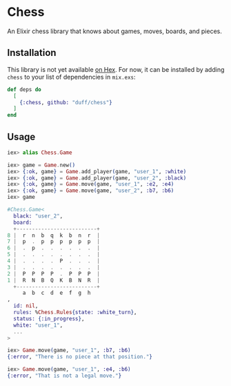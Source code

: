 # Chess

An Elixir chess library that knows about games, moves, boards, and pieces.

## Installation

This library is not yet available [on Hex](https://hex.pm). For now, it can be installed
by adding `chess` to your list of dependencies in `mix.exs`:

```elixir
def deps do
  [
    {:chess, github: "duff/chess"}
  ]
end
```

## Usage

```elixir
iex> alias Chess.Game

iex> game = Game.new()
iex> {:ok, game} = Game.add_player(game, "user_1", :white)
iex> {:ok, game} = Game.add_player(game, "user_2", :black)
iex> {:ok, game} = Game.move(game, "user_1", :e2, :e4)
iex> {:ok, game} = Game.move(game, "user_2", :b7, :b6)
iex> game

#Chess.Game<
  black: "user_2",
  board:
  +--------------------------+
8 |  r  n  b  q  k  b  n  r  |
7 |  p  .  p  p  p  p  p  p  |
6 |  .  p  .  .  .  .  .  .  |
5 |  .  .  .  .  .  .  .  .  |
4 |  .  .  .  .  P  .  .  .  |
3 |  .  .  .  .  .  .  .  .  |
2 |  P  P  P  P  .  P  P  P  |
1 |  R  N  B  Q  K  B  N  R  |
  +--------------------------+
     a  b  c  d  e  f  g  h
,
  id: nil,
  rules: %Chess.Rules{state: :white_turn},
  status: {:in_progress},
  white: "user_1",
  ...
>

iex> Game.move(game, "user_1", :b7, :b6)
{:error, "There is no piece at that position."}

iex> Game.move(game, "user_1", :e4, :b6)
{:error, "That is not a legal move."}
```

